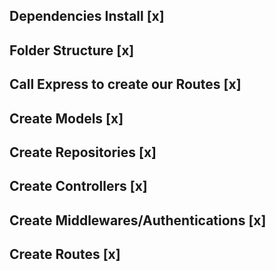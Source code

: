 ## Dependencies Install [x]

## Folder Structure [x]

## Call Express to create our Routes [x]

## Create Models [x]

## Create Repositories [x]

## Create Controllers [x]

## Create Middlewares/Authentications [x]

## Create Routes [x]
